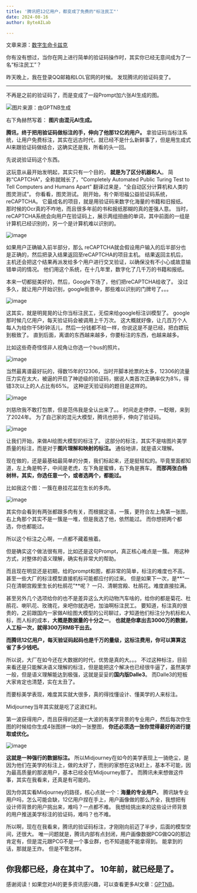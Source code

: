 ```yaml
---
title: '腾讯把12亿用户，都变成了免费的"标注民工"'
date: 2024-08-16
author: ByteAILab

---
```


文章来源：[数字生命卡兹克](https://mp.weixin.qq.com/s/NN9kFo7ld3A-WLn4jyC1Hw)

你有没有想过，当你在网上进行简单的验证码操作时，其实你已经无意间成为了一名“标注民工”？

昨天晚上，我在登录QQ邮箱和LOL官网的时候。
发现腾讯的验证码变了。

---

不再是之前的验证码了，而是变成了一段Prompt加六张AI生成的图。

![图片来源：由GPTNB生成](http://www.jesonc.com/upload/3B33CB85B496C0CB6FBA4C2BD79320AD/1723704516349/FpRSa4x08wXu0FxqaGj5i69eI4W4.png)

右下角赫然写着：
**图片由混元AI生成。**

**腾讯，终于把用验证码做标注的手，伸向了他那12亿的用户。**
拿验证码当标注系统，让用户免费标注，其实在远古时代，就已经不是什么新鲜事了，但是用生成式AI来跟验证码做结合，这确实还是我，所看的头一回。

先说说验证码这个东西。

这玩意从最开始发明起，其实只有一个目的，
**就是为了区分机器和人**。
简称“CAPTCHA”，全称就贼长了，“Completely Automated Public Turing Test to Tell Computers and Humans Apart”
翻译过来是，“全自动区分计算机和人类的图灵测试”。
你看看，图灵测试。
刚开始，有个斯坦福公益验证码系统，reCAPTCHA。
它最成名的项目，就是用验证码来数字化海量的书籍和旧报纸。那时候的Ocr真的不咋地，而且很多年前的书和报纸那糊的真的差强人意。
当时，reCAPTCHA系统会向用户在验证码上，展示两组扭曲的单词，其中前面的一组是计算机已经识别的，另一个是计算机难以识别的。

![image](http://www.jesonc.com/FqyNd9f4WeFyIG7HkbacOQnClFfN)

如果用户正确输入前半部分，那么 reCAPTCHA就会假设用户输入的后半部分也是正确的，然后把录入结果返回至reCAPTCHA的项目主机。
结果返回主机后，主机还会把这个结果再派发给多个用户进行交叉验证，以确保没有不小心或故意输错单词的情况。
他们用这个系统，在十几年里，数字化了几千万的书籍和报纸。

本来一切都挺美好的，然后，Google下场了，他们把reCAPTCHA给收了。
没过多久，就让用户开始识别，google街景中，那些难以识别的门牌号了。。。

![image](http://www.jesonc.com/FiLvpWUC6ZQG2lEjeklAbUEyTxh3)

这其实，就是明晃晃的让你当标注民工，无偿来给google标注训模型了。
google那时候几亿用户，每天验证码会被调用上千万次。
这大概就好像，让几百万个人每人为给你干5秒钟活儿，然后一分钱都不给一样，你说这是不是已经，把白嫖玩到极致了。
直到后面，离谱的东西越来越多，你要标注的东西，也越来越多。

比如这些奇奇怪怪非人视角让你选一个bus的照片。

![image](http://www.jesonc.com/FqnC9xlCOaDK0lNS2wfCWUsWmXkw)

当然最离谱最好玩的，得数15年的12306，当时开脚本抢票的太多，12306的流量压力实在太大，被逼的开启了神迹级的验证码，据说人类首次正确率仅为8%，得错3次以上的人占比有65%。
这种逆天验证码的题目是这样的。

![image](http://www.jesonc.com/Fvpcb4Wbt2lH0GmOD1POOPoAIuhM)

刘慈欣我不敢打包票，但是范伟我是全认出来了。。
时间走走停停，一眨眼，来到了2024年。
为了自己家的混元大模型，腾讯也把手，伸向了验证码。

![image](http://www.jesonc.com/FlnBdax0HbVbzgdE3_k3gKRVYI6G)

让我们开始，来做AI绘图大模型的标注了。
这部分的标注，其实不是啥图片美学质量的标注，而是对于**图片理解和映射的标注。**
通俗地讲，就是语义理解。

现在做的，还是最基础最简单的分类，我们标起来，还是挺轻松的。毕竟里面都知道，左上角是鸭子，中间是老虎，左下角是蜜蜂，右下角是赛车。
**而那两张白杨树林，其实，你选任意一个，或者选两个，都能过。**

比如我这个图：一簇在悬挂花盆在生长的多肉。

![image](http://www.jesonc.com/FnG8S1Esf-wy2gL_5kkj8uS98hP-)

其实你会看到有两张都跟多肉有关，而根据定语，一簇，更符合左上角第一张图，右上角那个其实不是一簇是一堆，但是我选了他，依然能过。
而你想把两个都选，你也都能过。

所以这个标注之心啊，一点都不藏着掖着。

但是确实这个做法很有用，比如还是这句Prompt，真正核心难点是一簇。
用这种方式，对整体的语义理解，确实有非常大的帮助。

而且现在明显还是初期，给的prompt和图，都非常的简单，标注的难度也不高，甚至一些大厂的标注模型直接机标可能都应付的过来。
但是如果下一次，是**“一只在清朝宫殿里生长的杜鹃花”**呢？
一只、清朝宫殿、杜鹃花。难度直接拉满。

甚至另外几个选项给你的也不是差异这么大的动物汽车啥的，给你的都是菊花、杜鹃花、喇叭花、玫瑰花，来吧你就选吧，加油啊标注民工。
要知道，标注真的很贵的，之前跟国内一家做AI绘图大模型的公司聊过，才知道他们标注分为机标和人标，而人标的成本，**大概是数据量的十分之一**。
**也就是你拿出去3000万的数据，人工标一次，就得300万RMB干出去。**

**而腾讯12亿用户，每天验证码起码也是千万的量级，这标注费用，你可以算算这省了多少钱吧。**

所以说，大厂在如今还在大数据的时代，优势是真的大。。。
不过这种标注，目前来看还是只能解决语义理解的标注，但是能把这个解决也已经很牛逼了，虽然美学一般，但是语义理解能达到极强，这就是妥妥的**国内版Dalle3**。
而Dalle3的短板大家肯定也清楚，实在太丑了。

而要标美学表现，难度其实就大很多，真的得找懂设计、懂美学的人来标注。

Midjourney当年其实就是吃了这波红利。

第一波获得用户，而且获得的还是一大波的有美学背景的专业用户，然后每次你生图的时候给你生成4张图拼一块的一张整图，
**你还必须选一张你觉得最好的进行提取或优化。**

![image](http://www.jesonc.com/FnsXU08t4nVSA4F2-7r4sqzV0r-9)

**这就是一种强行的数据标注。**
所以Midjourney在如今的美学表现上一骑绝尘，是因为他们在美学的标注上，做的太好了，而别的家想在这块赶上，基本不可能，因为最高质量的那波用户，基本已经全在Midjourney那了。
而腾讯未来想做这件事，其实在我看来，还真是有可能的。

因为你其实看Midjourney的路径，核心点就一个：**海量的专业用户**。
腾讯缺专业用户吗，怎么可能会缺，12亿用户捏在手上，用户画像做的那么齐全，我想把有设计师背景的用户挑出来，难吗？一点都不难。
我想给挑出来的这些设计师背景的用户推送美学标注的验证码，难吗？也不难。

所以啊，现在在我看来，腾讯的验证码标注，才刚刚向前迈了半步，后面的模型空间，还很大。
唯一问题就是，腾讯内部有点封闭，用户画像数据PCG做QQ的那边肯定有，但是混元跟PCG不是一个事业群，也不知道能不能拿得到。
能拿到的话，那就是王炸。
但是不管怎样。

**你我都已经，身在其中了。**
10年前，就已经是了。
---
感谢阅读！如果您对AI的更多资讯感兴趣，可以查看更多AI文章：[GPTNB](https://gptnb.com)。